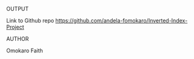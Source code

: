 OUTPUT

Link to Github repo
https://github.com/andela-fomokaro/Inverted-Index-Project

AUTHOR

Omokaro Faith